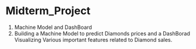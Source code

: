 # Midterm_Project
1. Machine Model and DashBoard
2. Building a Machine Model to predict Diamonds prices and a DashBorad Visualizing Various important features related to Diamond sales.
